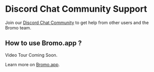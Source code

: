 # Discord Chat Community Support

Join our [Discord Chat Community](https://discord.gg/s9zyKUNr2u) to get help from other users and the Bromo team.

## How to use Bromo.app ?

Video Tour Coming Soon.

Learn more on [Bromo.app](https://Bromo.app).
